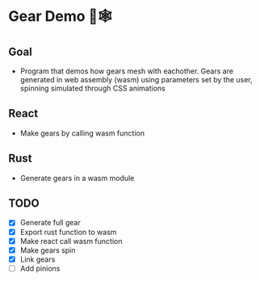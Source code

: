 # Gear Demo 🦀🕸

## Goal
- Program that demos how gears mesh with eachother. Gears are generated in web assembly (wasm) using parameters set by the user, spinning simulated through CSS animations
## React
- Make gears by calling wasm function
## Rust
- Generate gears in a wasm module
## TODO
- [x] Generate full gear
- [x] Export rust function to wasm
- [x] Make react call wasm function
- [x] Make gears spin
- [x] Link gears
- [ ] Add pinions